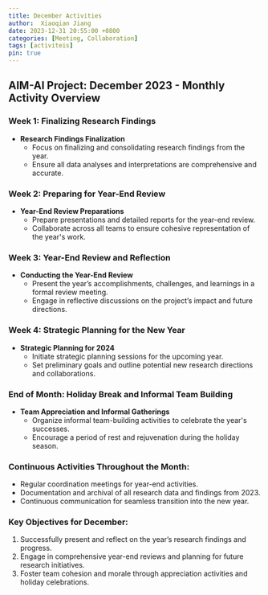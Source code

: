 ```yaml
---
title: December Activities
author:  Xiaoqian Jiang
date: 2023-12-31 20:55:00 +0800
categories: [Meeting, Collaboration]
tags: [activiteis]
pin: true
---
```


## AIM-AI Project: December 2023 - Monthly Activity Overview

### Week 1: Finalizing Research Findings
* **Research Findings Finalization**
  * Focus on finalizing and consolidating research findings from the year.
  * Ensure all data analyses and interpretations are comprehensive and accurate.

### Week 2: Preparing for Year-End Review
* **Year-End Review Preparations**
  * Prepare presentations and detailed reports for the year-end review.
  * Collaborate across all teams to ensure cohesive representation of the year's work.

### Week 3: Year-End Review and Reflection
* **Conducting the Year-End Review**
  * Present the year’s accomplishments, challenges, and learnings in a formal review meeting.
  * Engage in reflective discussions on the project’s impact and future directions.

### Week 4: Strategic Planning for the New Year
* **Strategic Planning for 2024**
  * Initiate strategic planning sessions for the upcoming year.
  * Set preliminary goals and outline potential new research directions and collaborations.

### End of Month: Holiday Break and Informal Team Building
* **Team Appreciation and Informal Gatherings**
  * Organize informal team-building activities to celebrate the year's successes.
  * Encourage a period of rest and rejuvenation during the holiday season.

### Continuous Activities Throughout the Month:
* Regular coordination meetings for year-end activities.
* Documentation and archival of all research data and findings from 2023.
* Continuous communication for seamless transition into the new year.

### Key Objectives for December:
1. Successfully present and reflect on the year’s research findings and progress.
2. Engage in comprehensive year-end reviews and planning for future research initiatives.
3. Foster team cohesion and morale through appreciation activities and holiday celebrations.